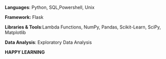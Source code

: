 

**Languages**: Python, SQL,Powershell, Unix

**Framework:** Flask

**Libraries & Tools**:Lambda Functions, NumPy, Pandas, Scikit-Learn, SciPy, Matplotlib

**Data Analysis**: Exploratory Data Analysis


******HAPPY LEARNING******
